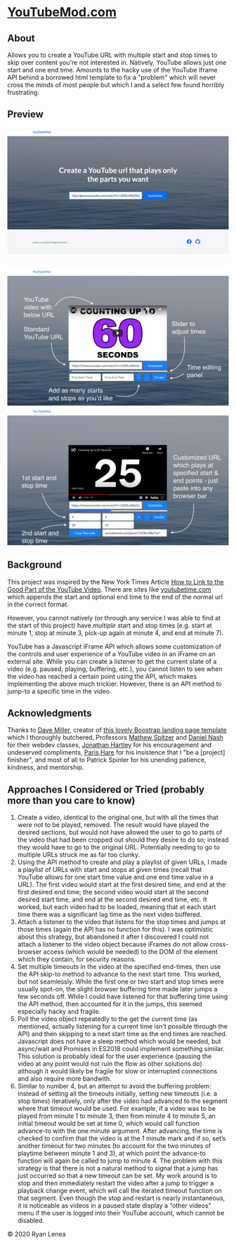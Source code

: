 # [YouTubeMod.com](https://youtubemod.com/)

## About

Allows you to create a YouTube URL with multiple start and stop times to skip
over content you're not interested in. Natively, YouTube allows just one start and one end time. Amounts to the hacky use of the YouTube iframe API behind a borrowed html template to fix a "problem" which will never cross the minds of most people but which I and a select few found horribly frustrating.

## Preview

![Demo Gif](/img/YouTubeModDemo.gif)
![Customization Page](/img/SitePreview2.png)
![Customization Page With Custom URL Row](/img/SitePreview3.png)

## Background

This project was inspired by the New York Times Article [How to Link to the Good Part of the YouTube Video](https://www.nytimes.com/2016/12/07/technology/personaltech/how-to-link-to-the-good-part-of-the-youtube-video.html). There are sites like [youtubetime.com](http://youtubetime.com/) which appends the start and optional end time to the end of the normal url in the correct format.

However, you cannot natively (or through any service I was able to find at the start of this project) have *multiple* start and stop times (e.g. start at minute 1, stop at minute 3, pick-up again at minute 4, and end at minute 7).

YouTube has a Javascript iFrame API which allows some customization of the controls and user experience of a YouTube video in an iFrame on an external site. While you can create a listener to get the current state of a video (e.g. paused, playing, buffering, etc.), you cannot listen to see when the video has reached a certain point using the API, which makes implementing the above much trickier. However, there is an API method to jump-to a specific time in the video.

## Acknowledgments

Thanks to [Dave Miller](http://davidmiller.io/), creator of [this lovely Boostrap landing page template](https://startbootstrap.com/template-overviews/landing-page/) which I thoroughly butchered, Professors [Mathew Spitzer](https://www.linkedin.com/in/matt-spitzer-60434a13/) and [Daniel Nash](https://www.linkedin.com/in/daniel-nash-4a39865/) for their webdev classes, [Jonathan Hartley](https://www.tartley.com/) for his encouragement and undeserved compliments, [Paris Hare](https://www.linkedin.com/in/paris-hare-ba8633b0/) for his insistence that I "be a [project] finisher", and most of all to Patrick Spinler for his unending patience, kindness, and mentorship.

## Approaches I Considered or Tried (probably more than you care to know)
1.	Create a video, identical to the original one, but with all the times that were not to be played, removed. The result would have played the desired sections, but would not have allowed the user to go to parts of the video that had been cropped out should they desire to do so; instead they would have to go to the original URL. Potentially needing to go to multiple URLs struck me as far too clunky.
2.	Using the API method to create and play a playlist of given URLs, I made a playlist of URLs with start and stops at given times (recall that YouTube allows for one start time value and one end time value in a URL). The first video would start at the first desired time, and end at the first desired end time; the second video would start at the second desired start time, and end at the second desired end time, etc. It worked, but each video had to be loaded, meaning that at each start time there was a significant lag time as the next video buffered.
3.	Attach a listener to the video that listens for the stop times and jumps at those times (again the API has no function for this). I was optimistic about this strategy, but abandoned it after I discovered I could not attach a listener to the video object because iFrames do not allow cross-browser access (which would be needed) to the DOM of the element which they contain, for security reasons.
4.	Set multiple timeouts in the video at the specified end-times, then use the API skip-to method to advance to the next start time. This worked, but not seamlessly. While the first one or two start and stop times were usually spot-on, the slight browser buffering time made later jumps a few seconds off. While I could have listened for that buffering time using the API method, then accounted for it in the jumps, this seemed especially hacky and fragile.
5.	Poll the video object repeatedly to the get the current time (as mentioned, actually listening for a current time isn’t possible through the API) and then skipping to a next start time as the end times are reached. Javascript does not have a sleep method which would be needed, but async/wait and Promises in ES2018 could implement something similar. This solution is probably ideal for the user experience (pausing the video at any point would not ruin the flow as other solutions do) although it would likely be fragile for slow or interrupted connections and also require more bandwith.
6.	Similar to number 4, but an attempt to avoid the buffering problem: instead of setting all the timeouts initially, setting new timeouts (i.e. a stop times) iteratively, only after the video had advanced to the segment where that timeout would be used. For example, if a video was to be played from minute 1 to minute 3, then from minute 4 to minute 5, an initial timeout would be set at time 0, which would call function advance-to with the one minute argument. After advancing, the time is checked to confirm that the video is at the 1 minute mark and if so, set’s another timeout for two minutes (to account for the two minutes of playtime between minute 1 and 3), at which point the advance-to function will again be called to jump to minute 4. The problem with this strategy is that there is not a natural method to signal that a jump has just occurred so that a new timeout can be set. My work around is to stop and then immediately restart the video after a jump to trigger a playback change event, which will call the iterated timeout function on that segment. Even though the stop and restart is nearly instantaneous, it is noticeable as videos in a paused state display a “other videos” menu if the user is logged into their YouTube account, which cannot be disabled.

&copy; 2020 Ryan Lenea
